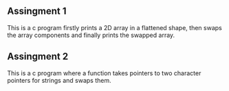 ## Assingment 1
This is a c program firstly prints a 2D array in a flattened shape, then swaps the array components and finally prints the swapped array.

## Assingment 2
This is a c program where a function takes pointers to two character pointers for strings and swaps them.
